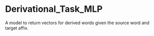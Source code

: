 # Derivational_Task_MLP
A model to return vectors for derived words given the source word and target affix.
